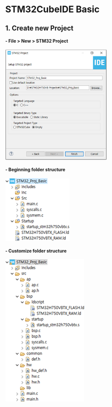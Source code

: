 # STM32CubeIDE Basic

## 1. Create new Project

#### - File > New > STM32 Project 

<img src="images/STM32_Project_New_Project.png" width=320></img>

#### - Beginning folder structure

<img src="images/folder_structure.png"></img>

#### - Customize folder structure

<img src="images/custom_folder_structure.png"></img>




